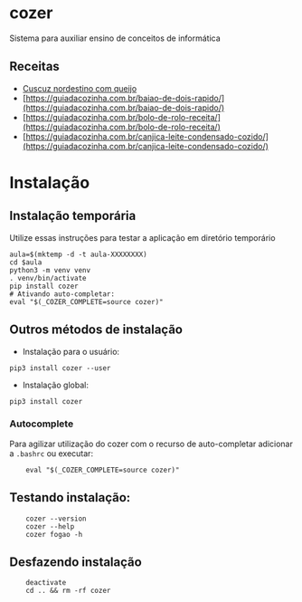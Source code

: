 # cozer

Sistema para auxiliar ensino de conceitos de informática

## Receitas

- [Cuscuz nordestino com queijo](https://guiadacozinha.com.br/cuscuz-nordestino-com-queijo/)
- [https://guiadacozinha.com.br/baiao-de-dois-rapido/](https://guiadacozinha.com.br/baiao-de-dois-rapido/)
- [https://guiadacozinha.com.br/bolo-de-rolo-receita/](https://guiadacozinha.com.br/bolo-de-rolo-receita/)
- [https://guiadacozinha.com.br/canjica-leite-condensado-cozido/](https://guiadacozinha.com.br/canjica-leite-condensado-cozido/)

# Instalação

## Instalação temporária

Utilize essas instruções para testar a aplicação em diretório temporário

```
aula=$(mktemp -d -t aula-XXXXXXXX)
cd $aula
python3 -m venv venv
. venv/bin/activate
pip install cozer
# Ativando auto-completar:
eval "$(_COZER_COMPLETE=source cozer)"
```

## Outros métodos de instalação

- Instalação para o usuário:

```
pip3 install cozer --user
```

- Instalação global:

```
pip3 install cozer
```

### Autocomplete

Para agilizar utilização do cozer com o recurso de auto-completar adicionar a `.bashrc` ou executar:

        eval "$(_COZER_COMPLETE=source cozer)"

## Testando instalação:

        cozer --version
        cozer --help
        cozer fogao -h

## Desfazendo instalação

        deactivate
        cd .. && rm -rf cozer
